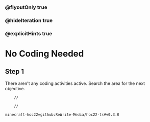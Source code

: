 ### @flyoutOnly true
### @hideIteration true
### @explicitHints true


# No Coding Needed

## Step 1
There aren't any coding activities active. Search the area for the next objective.


```ghost
    //
```
```template
    //   
```
```package
minecraft-hoc22=github:ReWrite-Media/hoc22-ts#v0.3.0
```